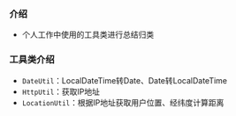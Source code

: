 ### 介绍

+ 个人工作中使用的工具类进行总结归类



### 工具类介绍

+ `DateUtil`：LocalDateTime转Date、Date转LocalDateTime
+ `HttpUtil`：获取IP地址
+ `LocationUtil`：根据IP地址获取用户位置、经纬度计算距离
